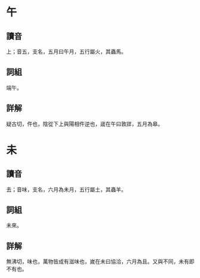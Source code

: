 # 午

## 讀音
上；音五，支名，五月曰午月，五行屬火，其蟲馬。

## 詞組
端午。

## 詳解
疑古切，仵也，陰從下上與陽相仵逆也，𡻕在午曰敦牂，五月為皋。

# 未

## 讀音
去；音味，支名，六月為未月，五行屬土，其蟲羊。

## 詞組
未來。

## 詳解
無沸切，味也，萬物皆成有滋味也，嵗在未曰協洽，六月為且。又與不同，未有即不有也。


